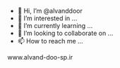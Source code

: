 - 👋 Hi, I’m @alvanddoor
- 👀 I’m interested in ...
- 🌱 I’m currently learning ...
- 💞️ I’m looking to collaborate on ...
- 📫 How to reach me ...

<!---
alvanddoor/alvanddoor is a ✨ special ✨ repository because its `README.md` (this file) appears on your GitHub profile.
You can click the Preview link to take a look at your changes.
--->www.alvand-doo-sp.ir


